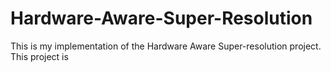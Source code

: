 # Hardware-Aware-Super-Resolution
This is my implementation of the Hardware Aware Super-resolution project. This project is
